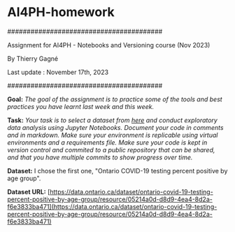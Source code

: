 # AI4PH-homework

########################################

Assignment for AI4PH - Notebooks and Versioning course (Nov 2023)

By Thierry Gagné

Last update : November 17th, 2023

########################################

**Goal:** *The goal of the assignment is to practice some of the tools and best practices you have learnt last week and this week.*

**Task:** *Your task is to select a dataset from [here](https://data.ontario.ca/dataset/?keywords_en=COVID-19) and conduct exploratory data analysis using Jupyter Notebooks. Document your code in comments and in markdown. Make sure your environment is replicable using virtual environments and a requirements file. Make sure your code is kept in version control and commited to a public repository that can be shared, and that you have multiple commits to show progress over time.*

**Dataset:** I chose the first one, "Ontario COVID-19 testing percent positive by age group".

**Dataset URL:** [https://data.ontario.ca/dataset/ontario-covid-19-testing-percent-positive-by-age-group/resource/05214a0d-d8d9-4ea4-8d2a-f6e3833ba471](https://data.ontario.ca/dataset/ontario-covid-19-testing-percent-positive-by-age-group/resource/05214a0d-d8d9-4ea4-8d2a-f6e3833ba471)



